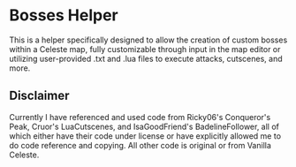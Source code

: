 # Bosses Helper

This is a helper specifically designed to allow the creation of custom bosses within a Celeste map, fully customizable through input in the map editor or utilizing user-provided .txt and .lua files to execute attacks, cutscenes, and more.

## Disclaimer

Currently I have referenced and used code from Ricky06's Conqueror's Peak, Cruor's LuaCutscenes, and IsaGoodFriend's BadelineFollower, all of which either have their code under license or have explicitly allowed me to do code reference and copying. All other code is original or from Vanilla Celeste.
